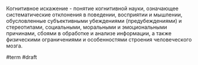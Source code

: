 Когнитивное искажение - понятие когнитивной науки, означающее систематические отклонения в поведении, восприятии и мышлении, обусловленные субъективными убеждениями (предубеждениями) и стереотипами, социальными, моральными и эмоциональными причинами, сбоями в обработке и анализе информации, а также физическими ограничениями и особенностями строения человеческого мозга.

#term
#draft